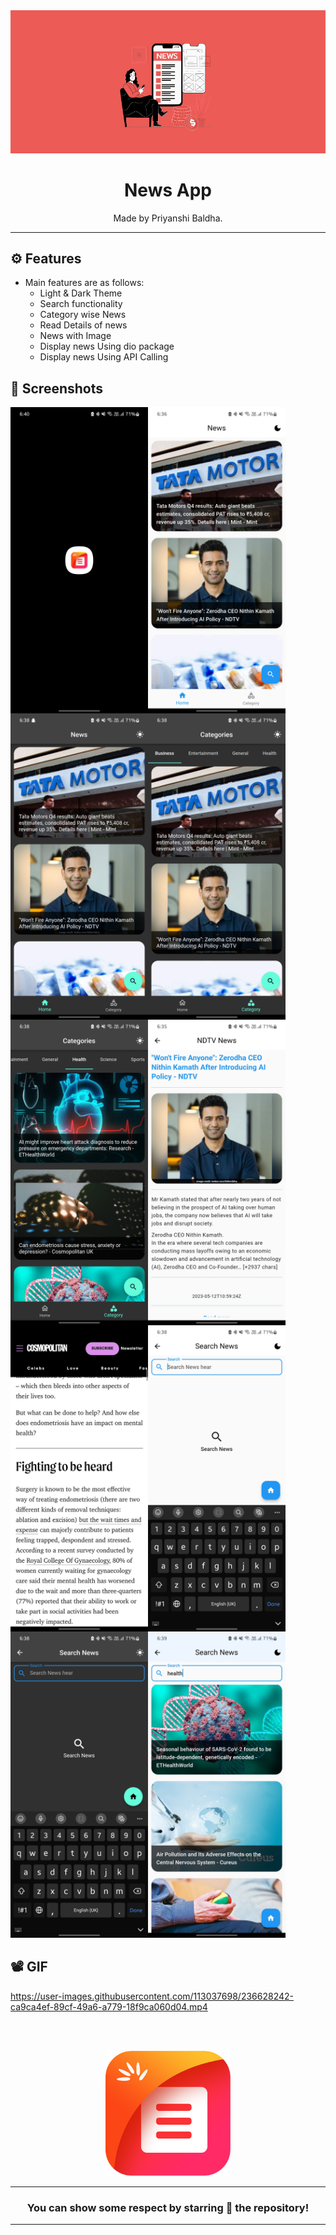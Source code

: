 <div align="center">

<img src="./assets/images/Banner.png" width="520px">


# **News App**
Made by Priyanshi Baldha.

---
</div>

## ⚙️ Features

- Main features are as follows:
    - Light & Dark Theme
    - Search functionality
    - Category wise News
    - Read Details of news
    - News with Image
    - Display news Using dio package
    - Display news Using API Calling


## 📲 Screenshots

<img align="left" src="./assets/Screenshot/s1.jpg" width="220px">
<img align="left" src="./assets/Screenshot/s2.jpg" width="220px">
<img align="left" src="./assets/Screenshot/s3.jpg" width="220px">
<img align="left" src="./assets/Screenshot/s4.jpg" width="220px">
<img align="left" src="./assets/Screenshot/s5.jpg" width="220px">
<img align="left" src="./assets/Screenshot/s6.jpg" width="220px">
<img align="left" src="./assets/Screenshot/s7.jpg" width="220px">
<img align="left" src="./assets/Screenshot/s8.jpg" width="220px">
<img align="left" src="./assets/Screenshot/s9.jpg" width="220px">
<img src="./assets/Screenshot/s10.jpg" width="220px">

## 📽️ GIF



https://user-images.githubusercontent.com/113037698/236628242-ca9ca4ef-89cf-49a6-a779-18f9ca060d04.mp4



<br><br>


<div align="center">



<img src="./assets/icon/icon .png" width="200px" height="200px">

 
---
### You can show some respect by starring 🌟 the repository!
---

</div>